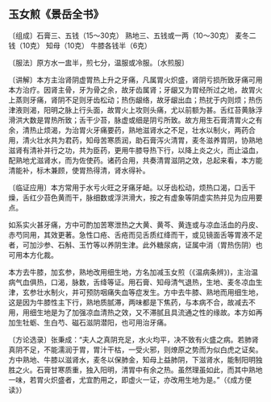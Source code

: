 ## 玉女煎《景岳全书》

〔组成〕石膏三、五钱（15～30克） 熟地三、五钱或一两（10～30克） 麦冬二钱（10克） 知母（10克） 牛膝各钱半（6克）

〔服法〕原方水一盅半，煎七分，温服或冷服。〔水煎服〕

〔讲解〕本方主治肾阴虚胃热上升之牙痛，凡属胃火炽盛，肾阴亏损所致牙痛可用本方治疗。因肾主骨，牙为骨之余，故牙齿属肾；牙龈又为胃经所过之地，故胃火上蒸则牙痛，肾阴不足则牙齿松动；热伤龈络，故牙龈出血；热扰于内则烦；热伤津液则渴，阳明之脉上行头面，故胃火上攻则头痛，尤以前额为甚。舌红苔黄脉浮滑洪大数是胃热所致；舌干少苔，脉虚或细是阴亏所致。故方用生石膏清胃火之有余，清热止烦渴，为治胃火牙痛要药，熟地滋肾水之不足，壮水以制火，两药合用，清火壮水共为君药，知母苦寒质润，助石膏泻火清胃，麦冬滋养胃阴，协熟地滋肾有清补并行之功，共为臣药，更用牛膝导热下行，以降上炎之火，而止溢血，配熟地尤滋肾水，而为佐使药。诸药合用，共奏清胃滋阴之效，总起来看，本方能清能补，标木兼顾，使胃热得清，肾水得补。

〔临证应用〕本方常用于水亏火旺之牙痛牙衄。以牙齿松动，烦热口渴，口舌干燥，舌红少苔色黄而干，脉细数或浮洪滑大，按之有虚象等阴虚实热并见为应用要点。

如系实火甚牙痛，方中可酌加苦寒泄热之大黄、黄芩、黄连或与凉血活血的丹皮、赤芍同用，其效更著。急性口疮、舌疮而见舌质红绛而干，或见镜面舌等胃液不足者，可加沙参、石斛、玉竹等以养阴生津。此外糖尿病，证属中消（胃热伤阴）也可用本方化裁。

本方去牛膝，加玄参，熟地改用细生地，方名加减玉女煎（《温病条辨》)，主治温病气血俱热，口渴，脉数，舌绛等证。用石膏、知母清气退热，生地、麦冬凉血生津，玄参壮水制火，并可预防咽痛失血等症发生。方中去牛膝、熟地而用细生地，这是因为牛膝性主下行，熟地质腻滞，两味都是下焦药，与本病不合，故减去不用，用细生地是为了加强凉血清热之效，又不滞腻且具流通之性的缘故。本方如再加生牡蛎、生白芍、磁石滋阴潜阳，也可用治牙痛。

〔方论选录〕张秉成：“夫人之真阴充足，水火均平，决不致有火盛之病。若肺肾真阴不足，不能濡润于胃，胃汁干枯，一受火邪，则燎原之势而为似白虎之证矣。方中熟地、牛膝以滋肾水，麦冬以保肺金，知母上益肺阴，下滋肾水，能制阳明独胜之火。石膏甘寒质重，独入阳明，清胃中有余之热。虽然理虽如此，而其中熟地一味，若胃火炽盛者，尤宜酌用之，即虚火一证，亦改用生地为是。”（《成方便读》）
